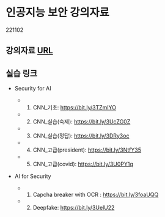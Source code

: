 # 인공지능 보안 강의자료

221102

## 강의자료 [URL](https://github.com/airobotlab/lecture_ai_security)

## 실습 링크
- Security for AI
  - 1) CNN_기초: https://bit.ly/3TZmIYO
  - 2) CNN_실습(숙제): https://bit.ly/3UcZG0Z
  - 3) CNN_실습(정답): https://bit.ly/3DRy3oc
  - 4) CNN_고급(president): https://bit.ly/3NtfY35
  - 5) CNN_고급(covid): https://bit.ly/3U0PY1q

- AI for Security
  - 1) Capcha breaker with OCR  : https://bit.ly/3foaUQQ
  - 2) Deepfake: https://bit.ly/3UelU22
